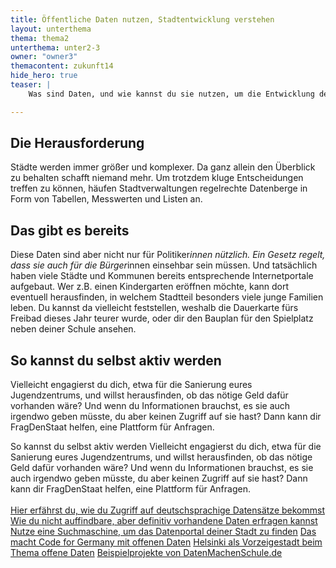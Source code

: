 ```yaml
---
title: Öffentliche Daten nutzen, Stadtentwicklung verstehen
layout: unterthema
thema: thema2
unterthema: unter2-3
owner: "owner3"
themacontent: zukunft14
hide_hero: true
teaser: |
    Was sind Daten, und wie kannst du sie nutzen, um die Entwicklung deiner Stadt voranzubringen?

---
```



## Die Herausforderung
Städte werden immer größer und komplexer. Da ganz allein den Überblick zu behalten schafft niemand mehr. Um trotzdem kluge Entscheidungen treffen zu können, häufen Stadtverwaltungen regelrechte Datenberge in Form von Tabellen, Messwerten und Listen an.

## Das gibt es bereits
Diese Daten sind aber nicht nur für Politiker*innen nützlich. Ein Gesetz regelt, dass sie auch für die Bürger*innen einsehbar sein müssen. Und tatsächlich haben viele Städte und Kommunen bereits entsprechende Internetportale aufgebaut. Wer z.B. einen Kindergarten eröffnen möchte, kann dort eventuell herausfinden, in welchem Stadtteil besonders viele junge Familien leben. Du kannst da vielleicht feststellen, weshalb die Dauerkarte fürs Freibad dieses Jahr teurer wurde, oder dir den Bauplan für den Spielplatz neben deiner Schule ansehen.

## So kannst du selbst aktiv werden
Vielleicht engagierst du dich, etwa für die Sanierung eures Jugendzentrums, und willst herausfinden, ob das nötige Geld dafür vorhanden wäre?
Und wenn du Informationen brauchst, es sie auch irgendwo geben müsste, du aber keinen Zugriff auf sie hast? Dann kann dir FragDenStaat helfen, eine Plattform für Anfragen.

<p class="link-list">
    <span class="link-list-headline">So kannst du selbst aktiv werden</span>
    Vielleicht engagierst du dich, etwa für die Sanierung eures Jugendzentrums, und willst herausfinden, ob das nötige Geld dafür vorhanden wäre?
    Und wenn du Informationen brauchst, es sie auch irgendwo geben müsste, du aber keinen Zugriff auf sie hast? Dann kann dir FragDenStaat helfen, eine Plattform für Anfragen.
    <br><br>
    <a class="external-link" href="https://jugendhackt.org/offene-daten/" target="_blank">Hier erfährst du, wie du Zugriff auf deutschsprachige Datensätze bekommst</a>
    <a class="external-link" href="https://fragdenstaat.de/hilfe/einsteiger-guide/" target="_blank">Wie du nicht auffindbare, aber definitiv vorhandene Daten erfragen kannst</a>
    <a class="external-link" href="https://duckduckgo.com/?q=%E2%80%9Eopen+data+dein-Stadtname%E2%80%9C&t=canonical&ia=web" target="_blank">Nutze eine Suchmaschine, um das Datenportal deiner Stadt zu finden</a>
    <a class="external-link" href="https://codefor.de/projekte/alle/" target="_blank">Das macht Code for Germany mit offenen Daten</a>
    <a class="external-link" href="https://www.brandeins.de/magazine/brand-eins-wirtschaftsmagazin/2016/befreiung/die-transparente-stadt
" target="_blank">Helsinki als Vorzeigestadt beim Thema offene Daten</a>
    <a class="external-link" href="https://datenmachenschule.de" target="_blank">Beispielprojekte von DatenMachenSchule.de</a>
</p>